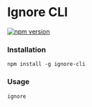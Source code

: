 # Ignore CLI

[![npm version](http://img.shields.io/npm/v/gh-badges.svg)](https://npmjs.org/package/ignore-cli)


### Installation
`npm install -g ignore-cli`

### Usage
`ignore`
